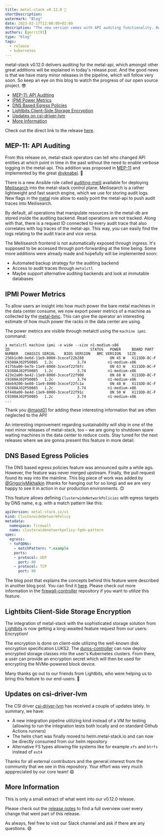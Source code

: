 ```yaml
---
title: metal-stack v0.12.0 👮
shortDescription:
watermark: "Blog"
date: 2023-02-17T12:00:00+02:00
description: "The new version comes with API auditing functionality. Read the short summary of changes in this blog article."
authors: [gerrit91]
type: "blog"
tags:
  - release
  - kubernetes
---
```


metal-stack v0.12.0 delivers auditing for the metal-api, which amongst other great additions will be explained in today's release post. And the good news is that we have many minor releases in the pipeline, which will follow very soon. So keep an eye on this blog to watch the progress of our open source project. 😎

<!-- truncate -->

- [MEP-11: API Auditing](#mep-11-api-auditing)
- [IPMI Power Metrics](#ipmi-power-metrics)
- [DNS Based Egress Policies](#dns-based-egress-policies)
- [Lightbits Client-Side Storage Encryption](#lightbits-client-side-storage-encryption)
- [Updates on csi-driver-lvm](#updates-on-csi-driver-lvm)
- [More Information](#more-information)

Check out the direct link to the release [here](https://github.com/metal-stack/releases/releases/tag/v0.12.0).

## MEP-11: API Auditing

From this release on, metal-stack operators can tell who changed API entities at which point in time in the past without the need to enable verbose logging in the metal-api. This addition was proposed in [MEP-11](https://docs.metal-stack.io/stable/development/proposals/MEP11/README/) and implemented by the great [@vknabel](https://github.com/vknabel). 👏

There is a new Ansible role called [auditing-meili](https://github.com/metal-stack/metal-roles/tree/v0.8.0/control-plane/roles/auditing-meili) available for deploying [Meilisearch](https://www.meilisearch.com/) into the metal-stack control plane. Meilisearch is a rather lightweight and fast search engine, which we use for storing audit logs. New flags in the [metal](https://github.com/metal-stack/metal-roles/tree/v0.8.0/control-plane/roles/metal#auditing) role allow to easily point the metal-api to push audit traces into Meilisearch.

By default, all operations that manipulate resources in the metal-db are stored inside the auditing backend. Read operations are not tracked. Along with that, there is a request ID connected to every audit trace that also correlates with log traces of the metal-api. This way, you can easily find the logs relating to the audit trace and vice versa.

The Meilisearch frontend is not automatically exposed through ingress. It's supposed to be accessed through port-forwarding at the time being. Some more additions were already made and hopefully will be implemented soon:

- Automated backup strategy for the auditing backend
- Access to audit traces through `metalctl`
- Maybe support alternative auditing backends and look at immutable databases

## IPMI Power Metrics

To allow users an insight into how much power the bare metal machines in the data center consume, we now export power metrics of a machine as collected by the [metal-bmc](https://github.com/metal-stack/metal-bmc). This can give the operator an interesting estimate of how much power the racks in the data center are using.

The power metrics are visible through metalctl using the `machine ipmi` command:

```
❯ metalctl machine ipmi -o wide --size n1-medium-x86
ID                                     STATUS   POWER     BOARD PART NUMBER   CHASSIS SERIAL    BIOS VERSION   BMC VERSION   SIZE
256b1c00-be6d-11e9-8000-3cecef22b288            ON 45 W   X11SDD-8C-F         C9380AJ02P50085   1.2c           3.74          n1-medium-x86
4175ba00-be7b-11e9-8000-3cecef22f8fc            ON 63 W   X11SDD-8C-F         C9380AJ02P50085   1.2c           3.74          n1-medium-x86
423e2a00-be42-11e9-8000-3cecef22f900            ON 68 W   X11SDD-8C-F         C9380AJ02P50085   1.2c           3.74          n1-medium-x86
48eb9200-be80-11e9-8000-3cecef22fc1a            ON 48 W   X11SDD-8C-F         C9380AJ02P50085   1.2c           3.74          n1-medium-x86
6f440a00-be4d-11e9-8000-3cecef22f91c            ON 50 W   X11SDD-8C-F         C9380AJ02P50085   1.2c           3.74          n1-medium-x86
...
```

Thank you [@majst01](https://github.com/majst01) for adding these interesting information that are often neglected to the API!

An interesting improvement regarding sustainability will ship in one of the next minor releases of metal-stack, too – we are going to shutdown spare waiting machines in the data center to reduce costs. Stay tuned for the next releases where we are gonna present this feature in more detail.

## DNS Based Egress Policies

The DNS based egress policies feature was announced quite a while ago. However, the feature was never merged upstream. Finally, the pull request found its way into the mainline. This big piece of work was added by [@GrigoriyMikhalkin](https://github.com/GrigoriyMikhalkin) (thanks for hanging out for so long) and we are very happy to see it in action in our production environments. 😊

This feature allows defining `ClusterwideNetworkPolicies` with egress targets by DNS name, e.g. with a match pattern like this:

```yaml
apiVersion: metal-stack.io/v1
kind: ClusterwideNetworkPolicy
metadata:
  namespace: firewall
  name: clusterwidenetworkpolicy-fqdn-pattern
spec:
  egress:
  - toFQDNs:
    - matchPattern: *.example
    ports:
    - protocol: UDP
      port: 80
    - protocol: TCP
      port: 80
```

The blog post that explains the concepts behind this feature were described in another blog post. You can find it [here](https://metal-stack.io/blog/2021/06/firewall-controller-dns). Please check out more information in the [firewall-controller](https://github.com/metal-stack/firewall-controller/tree/v1.2.2) repository if you want to utilize this feature.

## Lightbits Client-Side Storage Encryption

The integration of metal-stack with the sophisticated storage solution from [Lightbits](https://www.lightbitslabs.com/) is now getting a long-awaited feature request from our users: Encryption!

The encryption is done on client-side utilizing the well-known disk encryption specification LUKS2. The [duros-controller](https://github.com/metal-stack/duros-controller) can now deploy encrypted storage classes into the user's Kubernetes clusters. From there, a user can provide an encryption secret which will then be used for encrypting the NVMe-powered block device.

Many thanks go out to our friends from Lightbits, who were helping us to bring this feature to our end-users. 🤝

## Updates on csi-driver-lvm

The CSI driver [csi-driver-lvm](https://github.com/metal-stack/csi-driver-lvm) has received a couple of updates lately. In summary, we have:

- A new integration pipeline utilizing kind instead of a VM for testing (allowing to run the integration tests both locally and on standard Github Actions runners)
- The helm chart was finally moved to helm.metal-stack.io and can now be directly consumed from our helm repository
- Alternative FS types allowing file systems like for example `xfs` and `btrfs` instead of `ext4`

Thanks for all external contributors and the general interest from the community that we see in this repository. Your effort was very much apppreciated by our core team! 😄

## More Information

This is only a small extract of what went into our v0.12.0 release.

Please check out the [release notes](https://github.com/metal-stack/releases/releases/tag/v0.12.0) to find a full overview over every change that went part of this release.

As always, feel free to visit our Slack channel and ask if there are any questions. 😄
